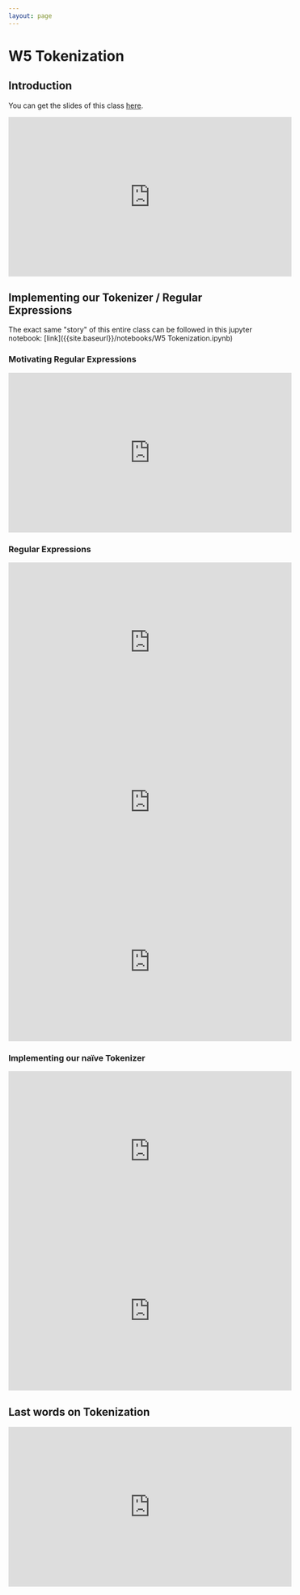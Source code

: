 ```yaml
---
layout: page
---
```



W5 Tokenization
===============

Introduction
------------

You can get the slides of this class [here]({{site.baseurl}}/slides/05_tokenization.pdf).

<iframe width="560" height="315" src="https://www.youtube.com/embed/vlyiF5S2jFs" frameborder="0" allow="accelerometer; autoplay; clipboard-write; encrypted-media; gyroscope; picture-in-picture" allowfullscreen></iframe>


Implementing our Tokenizer / Regular Expressions
------------------------------------------------

The exact same "story" of this entire class can be followed in
this jupyter notebook: [link]({{site.baseurl}}/notebooks/W5 Tokenization.ipynb)

### Motivating Regular Expressions

<iframe width="560" height="315" src="https://www.youtube.com/embed/ploY5WhTV1o" frameborder="0" allow="accelerometer; autoplay; clipboard-write; encrypted-media; gyroscope; picture-in-picture" allowfullscreen></iframe>


### Regular Expressions

<iframe width="560" height="315" src="https://www.youtube.com/embed/RLAVT837HjQ" frameborder="0" allow="accelerometer; autoplay; clipboard-write; encrypted-media; gyroscope; picture-in-picture" allowfullscreen></iframe>

<iframe width="560" height="315" src="https://www.youtube.com/embed/ySj3RoGkTbo" frameborder="0" allow="accelerometer; autoplay; clipboard-write; encrypted-media; gyroscope; picture-in-picture" allowfullscreen></iframe>

<iframe width="560" height="315" src="https://www.youtube.com/embed/ezNb1WU-vr4" frameborder="0" allow="accelerometer; autoplay; clipboard-write; encrypted-media; gyroscope; picture-in-picture" allowfullscreen></iframe>

### Implementing our naïve Tokenizer

<iframe width="560" height="315" src="https://www.youtube.com/embed/9fFsiKb0uDY" frameborder="0" allow="accelerometer; autoplay; clipboard-write; encrypted-media; gyroscope; picture-in-picture" allowfullscreen></iframe>

<iframe width="560" height="315" src="https://www.youtube.com/embed/-HkYqu5IHkE" frameborder="0" allow="accelerometer; autoplay; clipboard-write; encrypted-media; gyroscope; picture-in-picture" allowfullscreen></iframe>


Last words on Tokenization
--------------------------

<iframe width="560" height="315" src="https://www.youtube.com/embed/Vu2FDJvXSBQ" frameborder="0" allow="accelerometer; autoplay; clipboard-write; encrypted-media; gyroscope; picture-in-picture" allowfullscreen></iframe>


